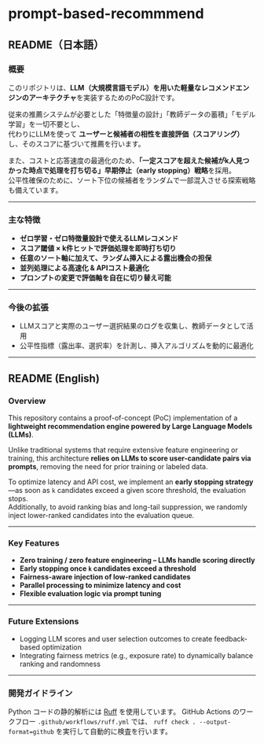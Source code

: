 # prompt-based-recommmend

## README（日本語）

### 概要

このリポジトリは、**LLM（大規模言語モデル）を用いた軽量なレコメンドエンジンのアーキテクチャ**を実装するためのPoC設計です。

従来の推薦システムが必要とした「特徴量の設計」「教師データの蓄積」「モデル学習」を一切不要とし、  
代わりにLLMを使って **ユーザーと候補者の相性を直接評価（スコアリング）** し、そのスコアに基づいて推薦を行います。

また、コストと応答速度の最適化のため、**「一定スコアを超えた候補がk人見つかった時点で処理を打ち切る」早期停止（early stopping）戦略**を採用。  
公平性確保のために、ソート下位の候補者をランダムで一部混入させる探索戦略も備えています。

---

### 主な特徴

- **ゼロ学習・ゼロ特徴量設計で使えるLLMレコメンド**
- **スコア閾値 × k件ヒットで評価処理を即時打ち切り**
- **任意のソート軸に加えて、ランダム挿入による露出機会の担保**
- **並列処理による高速化 & APIコスト最適化**
- **プロンプトの変更で評価軸を自在に切り替え可能**

---

### 今後の拡張

- LLMスコアと実際のユーザー選択結果のログを収集し、教師データとして活用  
- 公平性指標（露出率、選択率）を計測し、挿入アルゴリズムを動的に最適化  

---

## README (English)

### Overview

This repository contains a proof-of-concept (PoC) implementation of a **lightweight recommendation engine powered by Large Language Models (LLMs)**.

Unlike traditional systems that require extensive feature engineering or training, this architecture **relies on LLMs to score user-candidate pairs via prompts**, removing the need for prior training or labeled data.

To optimize latency and API cost, we implement an **early stopping strategy**—as soon as `k` candidates exceed a given score threshold, the evaluation stops.  
Additionally, to avoid ranking bias and long-tail suppression, we randomly inject lower-ranked candidates into the evaluation queue.

---

### Key Features

- **Zero training / zero feature engineering – LLMs handle scoring directly**
- **Early stopping once `k` candidates exceed a threshold**
- **Fairness-aware injection of low-ranked candidates**
- **Parallel processing to minimize latency and cost**
- **Flexible evaluation logic via prompt tuning**

---

### Future Extensions

- Logging LLM scores and user selection outcomes to create feedback-based optimization  
- Integrating fairness metrics (e.g., exposure rate) to dynamically balance ranking and randomness

---

### 開発ガイドライン

Python コードの静的解析には [Ruff](https://github.com/astral-sh/ruff) を使用しています。
GitHub Actions のワークフロー `.github/workflows/ruff.yml` では、
`ruff check . --output-format=github` を実行して自動的に検査を行います。
